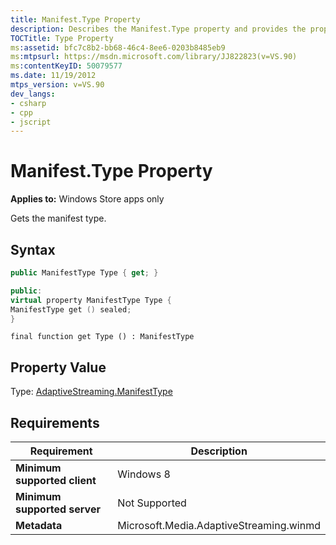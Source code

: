 ```yaml
---
title: Manifest.Type Property
description: Describes the Manifest.Type property and provides the property's syntax, property value, and requirements.
TOCTitle: Type Property
ms:assetid: bfc7c8b2-bb68-46c4-8ee6-0203b8485eb9
ms:mtpsurl: https://msdn.microsoft.com/library/JJ822823(v=VS.90)
ms:contentKeyID: 50079577
ms.date: 11/19/2012
mtps_version: v=VS.90
dev_langs:
- csharp
- cpp
- jscript
---
```


# Manifest.Type Property

**Applies to:** Windows Store apps only

Gets the manifest type.

## Syntax

```csharp
public ManifestType Type { get; }
```

```cpp
public: 
virtual property ManifestType Type {
ManifestType get () sealed; 
}
```

```jscript
final function get Type () : ManifestType
```

## Property Value

Type: [AdaptiveStreaming.ManifestType](manifesttype-enumeration.md)

## Requirements

|Requirement|Description|
|--- |--- |
|**Minimum supported client**|Windows 8|
|**Minimum supported server**|Not Supported|
|**Metadata**|Microsoft.Media.AdaptiveStreaming.winmd|
